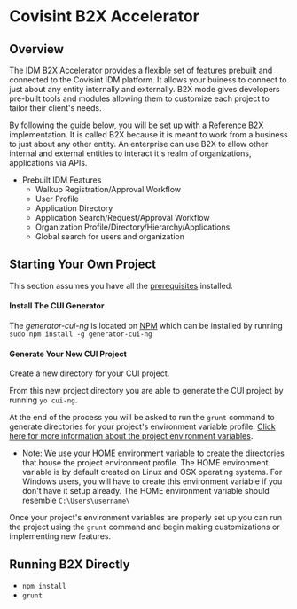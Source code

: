 # Covisint B2X Accelerator

## Overview

The IDM B2X Accelerator provides a flexible set of features prebuilt and connected to the Covisint IDM platform. It allows your buiness to connect to just about any entity internally and externally. B2X mode gives developers pre-built tools and modules allowing them to customize each project to tailor their client's needs.

By following the guide below, you will be set up with a Reference B2X implementation. It is called B2X because it is meant to work from a business to just about any other entity. An enterprise can use B2X to allow other internal and external entities to interact it's realm of organizations, applications via APIs.

* Prebuilt IDM Features
  - Walkup Registration/Approval Workflow
  - User Profile
  - Application Directory
  - Application Search/Request/Approval Workflow
  - Organization Profile/Directory/Hierarchy/Applications
  - Global search for users and organization


## Starting Your Own Project

This section assumes you have all the [prerequisites](https://cui-gitbook.run.covisintrnd.com/prerequisites.html) installed.

#### Install The CUI Generator

The *generator-cui-ng* is located on [NPM](https://www.npmjs.com/package/generator-cui-ng) which can be installed by running `sudo npm install -g generator-cui-ng`

#### Generate Your New CUI Project

Create a new directory for your CUI project. 

From this new project directory you are able to generate the CUI project by running `yo cui-ng`.

At the end of the process you will be asked to run the `grunt` command to generate directories for your project's environment variable profile. [Click here for more information about the project environment variables](https://cui-gitbook.run.covisintrnd.com/prerequisites.html).

  * Note: We use your HOME environment variable to create the directories that house the project environment profile. The HOME environment variable is by default created on Linux and OSX operating systems. For Windows users, you will have to create this environment variable if you don't have it setup already. The HOME environment variable should resemble `C:\Users\username\`

Once your project's environment variables are properly set up you can run the project using the `grunt` command and begin making customizations or implementing new features.

## Running B2X Directly

- `npm install`
- `grunt`
